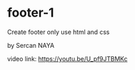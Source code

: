 # footer-1

Create footer only use html and css

by Sercan NAYA

video link: https://youtu.be/U_pf9JTBMKc
